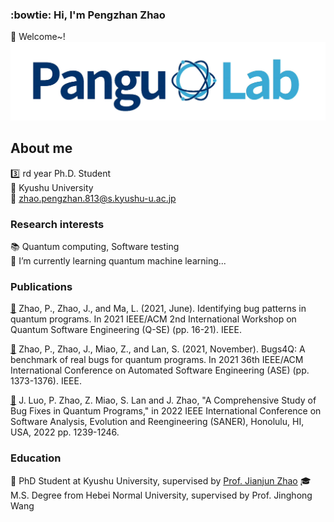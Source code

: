 ### :bowtie: Hi, I'm Pengzhan Zhao 
👋 Welcome~!
![Image text](./3.png)
## About me
:three: rd year Ph.D. Student  
:school: Kyushu University  
:e-mail: zhao.pengzhan.813@s.kyushu-u.ac.jp

### Research interests
:books: Quantum computing, Software testing  
🌱 I’m currently learning quantum machine learning...

### Publications

[:link:](https://ieeexplore.ieee.org/abstract/document/9474564) Zhao, P., Zhao, J., and Ma, L. (2021, June). Identifying bug patterns in quantum programs. In 2021 IEEE/ACM 2nd International Workshop on Quantum Software Engineering (Q-SE) (pp. 16-21). IEEE.  

[:link:](https://ieeexplore.ieee.org/abstract/document/9678908) Zhao, P., Zhao, J., Miao, Z., and Lan, S. (2021, November). Bugs4Q: A benchmark of real bugs for quantum programs. In 2021 36th IEEE/ACM International Conference on Automated Software Engineering (ASE) (pp. 1373-1376). IEEE.

[:link:](https://www.computer.org/csdl/proceedings-article/saner/2022/378600b239/1FbT6n3hGaA) J. Luo, P. Zhao, Z. Miao, S. Lan and J. Zhao, "A Comprehensive Study of Bug Fixes in Quantum Programs," in 2022 IEEE International Conference on Software Analysis, Evolution and Reengineering (SANER), Honolulu, HI, USA, 2022 pp. 1239-1246.

<!--
**Z-928/Z-928** is a ✨ _special_ ✨ repository because its `README.md` (this file) appears on your GitHub profile.

Here are some ideas to get you started:

- 🔭 I’m currently working on ...
- 🌱 I’m currently learning ...
- 👯 I’m looking to collaborate on ...
- 🤔 I’m looking for help with ...
- 💬 Ask me about ...
- 📫 How to reach me: ...
- 😄 Pronouns: ...
- ⚡ Fun fact: ...
-->
### Education
:necktie: PhD Student at Kyushu University, supervised by [Prof. Jianjun Zhao](http://stap.ait.kyushu-u.ac.jp/~zhao/)
:mortar_board: M.S. Degree from Hebei Normal University, supervised by Prof. Jinghong Wang
